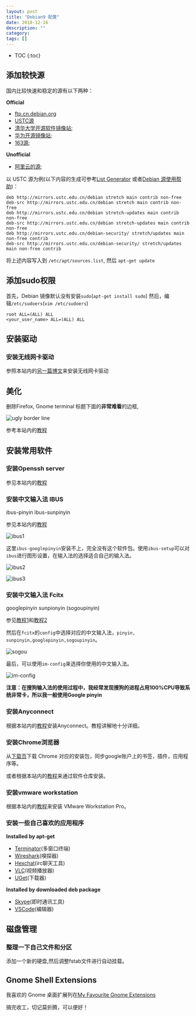 ```yaml
---
layout: post
title: "Debian9 配置"
date: 2018-12-16
description: ""
category: 
tags: []
---
```


* TOC
{:toc}

## 添加较快源
国内比较快速和稳定的源有以下两种：

**Official**

- [ftp.cn.debian.org](http://ftp.cn.debian.org/)
- [USTC源](http://mirrors.ustc.edu.cn/)
- [清华大学开源软件镜像站](mirrors.tuna.tsinghua.edu.cn);
- [华为开源镜像站](http://mirrors.huaweicloud.com);
- [163源](http://mirrors.163.com);

**Unofficial**

- [阿里云的源](http://mirrors.aliyun.com);

以 USTC 源为例(以下内容的生成可参考[List Generator](https://mudongliang.github.io/listgenerator/) 或者[Debian 源使用帮助](http://mirrors.ustc.edu.cn/help/debian.html))：

```
deb http://mirrors.ustc.edu.cn/debian stretch main contrib non-free
deb-src http://mirrors.ustc.edu.cn/debian stretch main contrib non-free
deb http://mirrors.ustc.edu.cn/debian stretch-updates main contrib non-free
deb-src http://mirrors.ustc.edu.cn/debian stretch-updates main contrib non-free
deb http://mirrors.ustc.edu.cn/debian-security/ stretch/updates main non-free contrib
deb-src http://mirrors.ustc.edu.cn/debian-security/ stretch/updates main non-free contrib
```
将上述内容写入到 `/etc/apt/sources.list`, 然后 `apt-get update`

## 添加sudo权限
首先，Debian 镜像默认没有安装`sudo`(`apt-get install sudo`)
然后，编辑`/etc/sudoers`(`vim /etc/sudoers`)

```
root ALL=(ALL) ALL
<your_user_name> ALL=(ALL) ALL
```

## 安装驱动

### 安装无线网卡驱动

参照本站内的[另一篇博文](ihttps://mudongliang.github.io/2017/02/17/install-driver-for-intel-corporation-wireless-8260-in-debian-jessie-and-stretch.html)来安装无线网卡驱动

## 美化

删除Firefox, Gnome terminal 标题下面的**非常难看**的边框, 

![ugly border line]({{site.url}}/images/noxEnD4.png)

参考本站内的[教程](https://mudongliang.github.io/2016/06/29/remove-the-ugly-border-in-gnome-320.html)

## 安装常用软件
### 安装Openssh server

参见本站内的[教程](https://mudongliang.github.io/2018/12/16/popular-software.html#openssh-server)

### 安装中文输入法 IBUS

ibus-pinyin ibus-sunpinyin

参见本站内的[教程](https://mudongliang.github.io/2018/12/16/popular-software.html#ibus--pinyinsunpinyin)

![ibus1]({{site.url}}/images/ibus1.png)

这里`ibus-googlepinyin`安装不上，完全没有这个软件包。使用`ibus-setup`可以对`ibus`进行图形设置，在输入法的选择适合自己的输入法。

![ibus2]({{site.url}}/images/ibus2.png)

![ibus3]({{site.url}}/images/ibus3.png)

### 安装中文输入法 Fcitx

googlepinyin sunpionyin (sogoupinyin)

参见[教程1](https://mudongliang.github.io/2018/12/16/popular-software.html#fcitx--sunpinyingooglepinyin)和[教程2](https://mudongliang.github.io/2018/12/16/popular-software.html#fcitx--sogoupinyin)

然后在`fcitx`的`config`中选择对应的中文输入法，`pinyin, sunpinyin,googlepinyin,sogoupinyin`。

![sogou]({{site.url}}/images/sougou.png)

最后，可以使用`im-config`来选择你使用的中文输入法。

![im-config]({{site.url}}/images/im-config.png)

**注意：在搜狗输入法的使用过程中，我经常发现搜狗的进程占用100%CPU导致系统非常卡，所以我一般使用Google pinyin**
 
<!--
### ~~安装 flashplugin~~
~~可以直接使用新立得直接搜索并下载安装, 或 `apt-get install flashplugin-nonfree`~~
-->

### 安装Anyconnect

根据本站内的[教程](https://pennstate.service-now.com/sp?id=kb_article_view&sys_kb_id=ee330252db212788a318fb671d961981&sysparm_tsqueryId=5d397a69db1ea34497c9ffe61d961965&sysparm_rank=1#Linux%20Install)安装Anyconnect。教程讲解地十分详细。

### 安装Chrome浏览器

从[下载页](https://dl.google.com)下载 Chrome 对应的安装包，同步google账户上的书签，插件，应用程序等。

或者根据本站内的[教程](https://mudongliang.github.io/2018/12/16/popular-software.html#chrome)来通过软件仓库安装。

### 安装vmware workstation

根据本站内的[教程](ihttps://mudongliang.github.io/2017/02/17/install-and-uninstall-vmware-workstation.html)来安装 VMware Workstation Pro。

### 安装一些自己喜欢的应用程序

**Installed by apt-get**

- [Terminator](https://mudongliang.github.io/2018/12/16/popular-software.html#terminator)(多窗口终端)
- [Wireshark](https://mudongliang.github.io/2018/12/16/popular-software.html#wireshark)(嗅探器)
- [Hexchat](https://mudongliang.github.io/2018/12/16/popular-software.html#hexchat)(irc聊天工具)
- [VLC](https://mudongliang.github.io/2018/12/16/popular-software.html#vlc)(视频播放器)
- [UGet](https://mudongliang.github.io/2018/12/16/popular-software.html#uget)(下载器)

**Installed by downloaded deb package**
	
- [Skype](https://mudongliang.github.io/2018/12/16/popular-software.html#skype)(即时通讯工具)
- [VSCode](https://mudongliang.github.io/2018/12/16/popular-software.html#visual-studio-code)(编辑器)

<!--
### 安装其他软件
按照之前截图的软件列表，将所有的软件安装齐全了。（如果没有以往的软件集合的话，可以跳过。）

![Debian8-1.png]({{site.url}}/images/Debian8-1.png)
![Debian8-2.png]({{site.url}}/images/Debian8-2.png)
![Debian8-3.png]({{site.url}}/images/Debian8-3.png)
![Debian8-4.png]({{site.url}}/images/Debian8-4.png)
![Debian8-5.png]({{site.url}}/images/Debian8-5.png)
-->

## 磁盘管理

### 整理一下自己文件和分区
添加一个新的硬盘,然后调整fstab文件进行自动挂载。

<!--
## 安装faenza-icon-theme
在 tweak tool 中选择这个图标，这个图标还是很漂亮的。
-->

## Gnome Shell Extensions

我喜欢的 Gnome 桌面扩展列在[My Favourite Gnome Extensions](http://mudongliang.github.io/2017/03/12/my-favourite-gnome-extensions.html)

搞完收工，切记莫折腾，可以便好！
